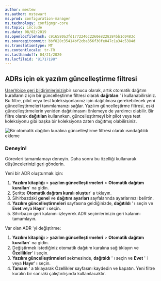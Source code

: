```yaml
---
author: mestew
ms.author: mstewart
ms.prod: configuration-manager
ms.technology: configmgr-core
ms.topic: include
ms.date: 08/02/2019
ms.openlocfilehash: c916580a3fd1772246c2260e8228284bb1c0483c
ms.sourcegitcommit: bbf820c35414bf2cba356f30fe047c1a34c5384d
ms.translationtype: MT
ms.contentlocale: tr-TR
ms.lasthandoff: 04/21/2020
ms.locfileid: "81717198"
---
```

## <a name="additional-software-update-filter-for-adrs"></a>ADRs için ek yazılım güncelleştirme filtresi

[UserVoice geri bildirimlerinizin](https://configurationmanager.uservoice.com/forums/300492-ideas/suggestions/18966352-adr-new-search-criteria-deployed-yes-no)bir sonucu olarak, artık otomatik dağıtım kurallarınız için bir güncelleştirme filtresi olarak **dağıtılan** ' i kullanabilirsiniz. Bu filtre, pilot veya test koleksiyonlarınız için dağıtılması gerekebilecek yeni güncelleştirmeleri tanımlamanızı sağlar. Yazılım güncelleştirme filtresi, eski güncelleştirmelerin yeniden dağıtılmasını önlemeye de yardımcı olabilir. Bir filtre olarak **dağıtılan** kullanırken, güncelleştirmeyi bir pilot veya test koleksiyonu gibi başka bir koleksiyona zaten dağıtmış olabilirsiniz.

![Bir otomatik dağıtım kuralına güncelleştirme filtresi olarak ısındağıtıldı ekleme](../../media/4852033-isdeployed-adr-filter.png)

### <a name="try-it-out"></a>Deneyin!

Görevleri tamamlamayı deneyin. Daha sonra bu özelliği kullanarak düşüncelerinizi [geri](../../../../understand/find-help.md#product-feedback) gönderin.

Yeni bir ADR oluşturmak için:

1. **Yazılım kitaplığı** > **yazılım güncelleştirmeleri** > **Otomatik dağıtım kuralları**' na gidin.
1. Şeritte **Otomatik dağıtım kuralı oluştur**' a tıklayın.
1. Sihirbazdaki **genel** ve **dağıtım ayarları** sayfalarında ayarlarınızı belirtin.
1. **Yazılım güncelleştirmeleri** sayfasına geldiğinizde, **dağıtıldı** ' ı seçin ve **Evet** veya **Hayır**' ı seçin.
1. Sihirbazın geri kalanını izleyerek ADR seçimlerinizin geri kalanını tamamlayın.

Var olan ADR 'yi değiştirme:

1. **Yazılım kitaplığı** > **yazılım güncelleştirmeleri** > **Otomatik dağıtım kuralları**' na gidin.
1. Değiştirmek istediğiniz otomatik dağıtım kuralına sağ tıklayın ve **Özellikler**' i seçin.
1. **Yazılım güncelleştirmeleri** sekmesinde, **dağıtıldı** ' ı seçin ve **Evet** ' i veya **Hayır**' ı seçin. 
1. **Tamam** ' a tıklayarak Özellikler sayfasını kaydedin ve kapatın. Yeni filtre kuralın bir sonraki çalıştırılışında kullanılacaktır.

